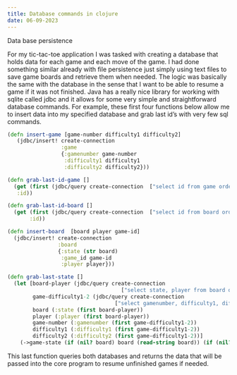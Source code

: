 ```yaml
---
title: Database commands in clojure
date: 06-09-2023
---
```


Data base persistence


For my tic-tac-toe application I was tasked with creating a database that holds data for each game and each move of the game. I had done something similar already with file persistence just simply using text files to save game boards and retrieve them when needed. The logic was basically the same with the database in the sense that I want to be able to resume a game if it was not finished. Java has a really nice library for working with sqlite called jdbc and it allows for some very simple and straightforward database commands. For example, these first four functions below allow me to insert data into my specified database and grab last id’s with very few sql commands.

```clojure
(defn insert-game [game-number difficulty1 difficulty2]
   (jdbc/insert! create-connection
                 :game
                 {:gamenumber game-number
                  :difficulty1 difficulty1
                  :difficulty2 difficulty2}))

(defn grab-last-id-game []
  (get (first (jdbc/query create-connection  ["select id from game order by id desc limit 1"]))
   :id))

(defn grab-last-id-board []
  (get (first (jdbc/query create-connection  ["select id from board order by id desc limit 1"]))
       :id))

(defn insert-board  [board player game-id]
  (jdbc/insert! create-connection
                :board
                {:state (str board)
                 :game_id game-id
                 :player player}))

(defn grab-last-state []
  (let [board-player (jdbc/query create-connection
                                    ["select state, player from board order by id DESC limit 1"])
        game-difficulty1-2 (jdbc/query create-connection
                                  ["select gamenumber, difficulty1, difficulty2 from game order by gamenumber desc limit 1"])
        board (:state (first board-player))
        player (:player (first board-player))
        game-number (:gamenumber (first game-difficulty1-2))
        difficulty1 (:difficulty1 (first game-difficulty1-2))
        difficulty2 (:difficulty2 (first game-difficulty1-2))]
    (->game-state (if (nil? board) board (read-string board)) (if (nil? player) player (read-string player)) game-number difficulty1 difficulty2)))
```


This last function queries both databases and returns the data that will be passed into the core program to resume unfinished games if needed.

